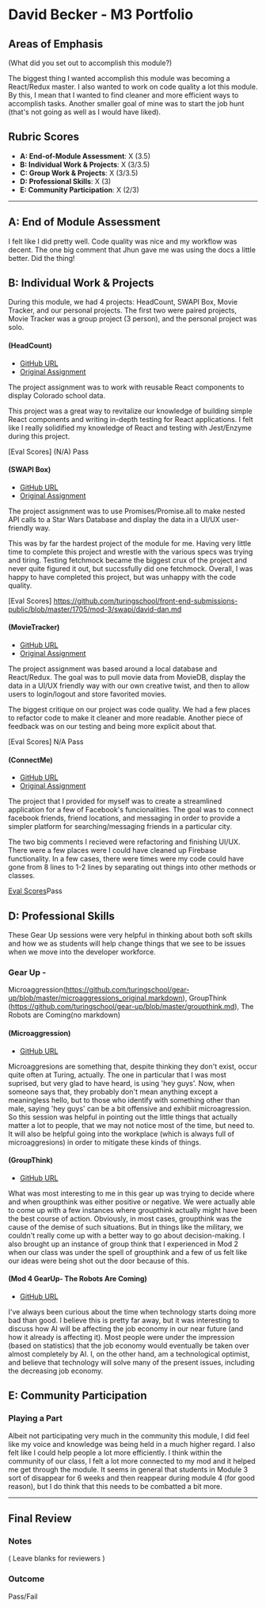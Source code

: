 # David Becker - M3 Portfolio

## Areas of Emphasis

(What did you set out to accomplish this module?)

The biggest thing I wanted accomplish this module was becoming a React/Redux master. I also wanted to work on code quality a lot this module. By this, I mean that I wanted to find cleaner and more efficient ways to accomplish tasks. Another smaller goal of mine was to start the job hunt (that's not going as well as I would have liked).

## Rubric Scores

* **A: End-of-Module Assessment**: X (3.5)
* **B: Individual Work & Projects**: X (3/3.5)
* **C: Group Work & Projects**: X (3/3.5)
* **D: Professional Skills**: X (3)
* **E: Community Participation**: X (2/3)

-----------------------

## A: End of Module Assessment

I felt like I did pretty well. Code quality was nice and my workflow was decent. The one big comment that Jhun gave me was using the docs a little better. Did the thing!

## B: Individual Work & Projects

During this module, we had 4 projects: HeadCount, SWAPI Box, Movie Tracker, and our personal projects. The first two were paired projects, Movie Tracker was a group project (3 person), and the personal project was solo.

#### (HeadCount)

* [GitHub URL](https://github.com/davidbecker6081/HeadCount2.0)
* [Original Assignment](https://github.com/turingschool-examples/headcount2.0)

The project assignment was to work with reusable React components to display Colorado school data.

This project was a great way to revitalize our knowledge of building simple React components and writing in-depth testing for React applications. I felt like I really solidified my knowledge of React and testing with Jest/Enzyme during this project.

[Eval Scores] (N/A) Pass

#### (SWAPI Box)

* [GitHub URL](https://github.com/danalvarez5280/SWAPI-Box)
* [Original Assignment](http://frontend.turing.io/projects/swapi-box.html)

The project assignment was to use Promises/Promise.all to make nested API calls to a Star Wars Database and display the data in a UI/UX user-friendly way.

This was by far the hardest project of the module for me. Having very little time to complete this project and wrestle with the various specs was trying and tiring. Testing fetchmock became the biggest crux of the project and never quite figured it out, but succssfully did one fetchmock. Overall, I was happy to have completed this project, but was unhappy with the code quality.

[Eval Scores] https://github.com/turingschool/front-end-submissions-public/blob/master/1705/mod-3/swapi/david-dan.md

#### (MovieTracker)

* [GitHub URL](https://github.com/mschae16/movie-tracker)
* [Original Assignment](https://github.com/turingschool-examples/movie-tracker)

The project assignment was based around a local database and React/Redux. The goal was to pull movie data from MovieDB, display the data in a UI/UX friendly way with our own creative twist, and then to allow users to login/logout and store favorited movies.

The biggest critique on our project was code quality. We had a few places to refactor code to make it cleaner and more readable. Another piece of feedback was on our testing and being more explicit about that.

[Eval Scores] N/A Pass

#### (ConnectMe)

* [GitHub URL](https://github.com/davidbecker6081/ConnectME)
* [Original Assignment](http://frontend.turing.io/projects/self-directed-project.html)

The project that I provided for myself was to create a streamlined application for a few of Facebook's funcionalities. The goal was to connect facebook friends, friend locations, and messaging in order to provide a simpler platform for searching/messaging friends in a particular city.

The two big comments I recieved were refactoring and finishing UI/UX. There were a few places were I could have cleaned up Firebase functionality. In a few cases, there were times were my code could have gone from 8 lines to 1-2 lines by separating out things into other methods or classes. 

[Eval Scores](N/A)Pass

## D: Professional Skills
These Gear Up sessions were very helpful in thinking about both soft skills and how we as students will help change things that we see to be issues when we move into the developer workforce.

### Gear Up - 
Microaggression(https://github.com/turingschool/gear-up/blob/master/microaggressions_original.markdown), 
GroupThink (https://github.com/turingschool/gear-up/blob/master/groupthink.md), 
The Robots are Coming(no markdown)

#### (Microaggression)

* [GitHub URL](
 https://github.com/turingschool/gear-up/blob/master/microaggressions_original.markdown)

Microaggresions are something that, despite thinking they don't exist, occur quite often at Turing, actually. The one in particular that I was most suprised, but very glad to have heard, is using 'hey guys'. Now, when someone says that, they probably don't mean anything except a meaningless hello, but to those who identify with something other than male, saying 'hey guys' can be a bit offensive and exhibiit microagression. So this session was helpful in pointing out the little things that actually matter a lot to people, that we may not notice most of the time, but need to. It will also be helpful going into the workplace (which is always full of microaggresions) in order to mitigate these kinds of things.

#### (GroupThink)

* [GitHub URL](
https://github.com/turingschool/gear-up/blob/master/groupthink.md)

What was most interesting to me in this gear up was trying to decide where and when groupthink was either positive or negative. We were actually able to come up with a few instances where groupthink actually might have been the best course of action. Obviously, in most cases, groupthink was the cause of the demise of such situations. But in things like the military, we couldn't really come up with a better way to go about decision-making. I also brought up an instance of group think that I experienced in Mod 2 when our class was under the spell of groupthink and a few of us felt like our ideas were being shot out the door because of this. 

#### (Mod 4 GearUp- The Robots Are Coming)

* [GitHub URL](
N/A)

I've always been curious about the time when technology starts doing more bad than good. I believe this is pretty far away, but it was interesting to discuss how AI will be affecting the job economy in our near future (and how it already is affecting it). Most people were under the impression (based on statistics) that the job economy would eventually be taken over almost completely by AI. I, on the other hand, am a technological optimist, and believe that technology will solve many of the present issues, including the decreasing job economy. 

## E: Community Participation

### Playing a Part

Albeit not participating very much in the community this module, I did feel like my voice and knowledge was being held in a much higher regard. I also felt like I could help people a lot more efficiently. I think within the community of our class, I felt a lot more connected to my mod and it helped me get through the module. It seems in general that students in Module 3 sort of disappear for 6 weeks and then reappear during module 4 (for good reason), but I do think that this needs to be combatted a bit more. 

------------------

## Final Review

### Notes

( Leave blanks for reviewers )

### Outcome

Pass/Fail
